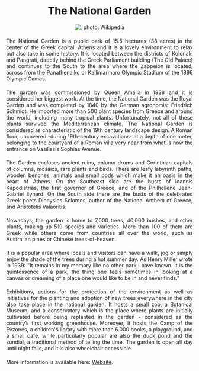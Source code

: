 <!-- Use the following commented lines to include monument coordinates and attributes (leave empty lines if the monument has no additional info)
37.97294540597742 23.738615067260707 
Nature and surroundings, Parks and monuments, Natural scenery
green, accessibility, nature, sustainability, outdoor space, open-air
A green oasis in the heart of Athens!
-->

<h1 align="center">The National Garden</h1>

<center>
  <img src="https://upload.wikimedia.org/wikipedia/commons/3/30/National_Gardens.jpg" alt=", photo: Wikipedia">
</center>

<p align="justify" style="margin-top:20px;margin-bottom:20px;">
The National Garden is a public park of 15.5 hectares (38 acres) in the center of the Greek capital, Athens and it is a lovely environment to relax but also take in some history. It is located between the districts of Kolonaki and Pangrati, directly behind the Greek Parliament building (The Old Palace) and continues to the South to the area where the Zappeion is located, across from the Panathenaiko or Kallimarmaro Olympic Stadium of the 1896 Olympic Games.
</p>

<p align="justify" style="margin-top:20px;margin-bottom:20px;">
The garden was commissioned by Queen Amalia in 1838 and it is considered her biggest work. At the time, the National Garden was the Royal Garden and was completed by 1840 by the German agronomist Friedrich Schmidt. He imported more than 500 plant species from Greece and around the world, including many tropical plants. Unfortunately, not all of these plants survived the Mediterranean climate. The National Garden is considered as characteristic of the 19th century landscape design. A Roman floor, uncovered -during 19th-century excavations- at a depth of one meter, belonging to the courtyard of a Roman villa very near from what is now the entrance on Vasilissis Sophias Avenue.
</p>

<p align="justify" style="margin-top:20px;margin-bottom:20px;">
The Garden encloses ancient ruins, column drums and Corinthian capitals of columns, mosaics, rare plants and birds. There are leafy labyrinth paths, wooden benches, animals and small pods which make it an oasis in the heart of Athens. On the Southeast side are the busts of Ioannis Kapodistrias, the first governor of Greece, and of the Philhellene Jean-Gabriel Eynard. On the South side there are the busts of the celebrated Greek poets Dionysios Solomos, author of the National Anthem of Greece, and Aristotelis Valaoritis.
</p>

<p align="justify" style="margin-top:20px;margin-bottom:20px;">
Nowadays, the garden is home to 7,000 trees, 40,000 bushes, and other plants, making up 519 species and varieties. More than 100 of them are Greek while others come from countries all over the world, such as Australian pines or Chinese trees-of-heaven.
</p>

<p align="justify" style="margin-top:20px;margin-bottom:20px;">
It is a popular area where locals and visitors can have a walk, jog or simply enjoy the shade of the trees during a hot summer day. As Henry Miller wrote in 1939: "It remains in my memory like no other park I have known. It is the quintessence of a park, the thing one feels sometimes in looking at a canvas or dreaming of a place one would like to be in and never finds."
</p>

<p align="justify" style="margin-top:20px;margin-bottom:20px;">
Exhibitions, actions for the protection of the environment as well as initiatives for the planting and adoption of new trees everywhere in the city also take place in the national garden. It hosts a small zoo, a Botanical Museum, and a conservatory which is the place where plants are initially cultivated before being replanted in the garden - considered as the country’s first working greenhouse. Moreover, it hosts the Camp of the Evzones, a children's library with more than 6.000 books, a playground, and a small café, while particularly popular are also the duck pond and the sundial, a traditional method of telling the time. The garden is open all day until night falls, and it is also wheelchair accessible.
</p>

<p align="justify" style="margin-top:20px;margin-bottom:20px;">
More information is available here: <a href="https://www.cityofathens.gr/thema/ethnikos-kipos/">Website</a>.
</p>

<img src="https://solaris.micc.unifi.it/pixel.png?5a" height=1 width=1>